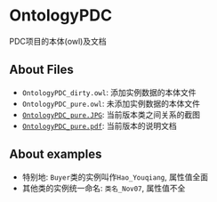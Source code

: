 OntologyPDC
========

PDC项目的本体(owl)及文档

About Files
--------
- `OntologyPDC_dirty.owl`: 添加实例数据的本体文件
- `OntologyPDC_pure.owl`: 未添加实例数据的本体文件
- [`OntologyPDC_pure.JPG`](https://dl.dropboxusercontent.com/u/91446918/pdc-doc/OntologyPDC_pure.JPG): 当前版本类之间关系的截图
- [`OntologyPDC_pure.pdf`](https://dl.dropboxusercontent.com/u/91446918/pdc-doc/OntologyPDC_pure.pdf): 当前版本的说明文档

About examples
--------
- 特别地: `Buyer`类的实例叫作`Hao_Youqiang`, 属性值全面
- 其他类的实例统一命名: `类名_Nov07`, 属性值不全
